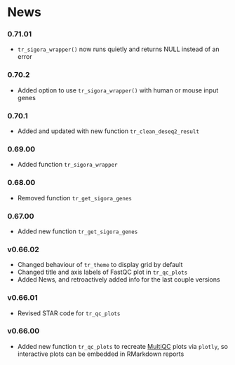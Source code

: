 # News

### 0.71.01

* `tr_sigora_wrapper()` now runs quietly and returns NULL instead of an error

### 0.70.2

* Added option to use `tr_sigora_wrapper()` with human or mouse input genes

### 0.70.1

* Added and updated with new function `tr_clean_deseq2_result`

### 0.69.00

* Added function `tr_sigora_wrapper`

### 0.68.00

* Removed function  `tr_get_sigora_genes`

### 0.67.00

* Added new function `tr_get_sigora_genes`

### v0.66.02

* Changed behaviour of `tr_theme` to display grid by default
* Changed title and axis labels of FastQC plot in `tr_qc_plots`
* Added News, and retroactively added info for the last couple versions

### v0.66.01

* Revised STAR code for `tr_qc_plots` 

### v0.66.00

* Added new function `tr_qc_plots` to recreate [MultiQC](https://multiqc.info/)
plots via `plotly`, so interactive plots can be embedded in RMarkdown reports
